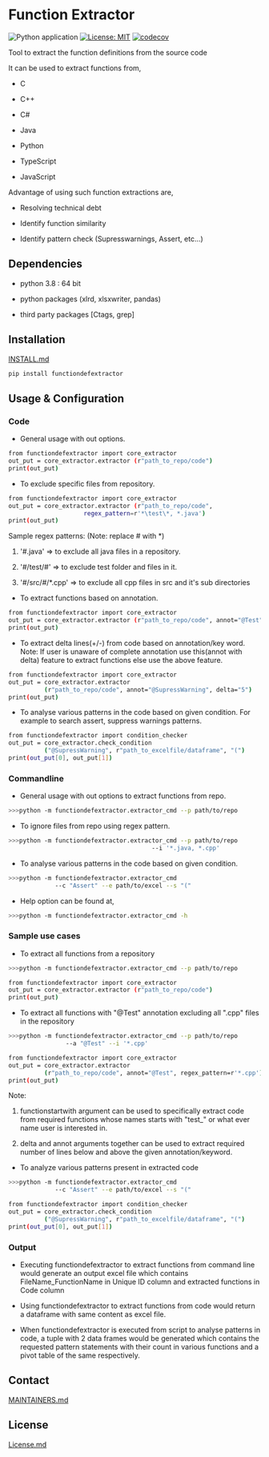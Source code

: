# Function Extractor

![Python application](https://github.com/philips-software/functiondefextractor/workflows/Python%20application/badge.svg)
[![License: MIT](https://img.shields.io/badge/License-MIT-yellow.svg)](https://opensource.org/licenses/MIT)
[![codecov](https://codecov.io/gh/philips-software/functiondefextractor/branch/master/graph/badge.svg)](https://codecov.io/gh/philips-software/functiondefextractor)

Tool to extract the function definitions from the source code

It can be used to extract functions from,

- C  

- C++

- C#  

- Java  

- Python

- TypeScript

- JavaScript

Advantage of using such function extractions are,

- Resolving technical debt  

- Identify function similarity  

- Identify pattern check (Supresswarnings, Assert, etc...)
  
## Dependencies

- python 3.8 : 64 bit  

- python packages (xlrd, xlsxwriter, pandas)  

- third party packages [Ctags, grep]

## Installation
  
[INSTALL.md](INSTALL.md)

```sh
pip install functiondefextractor
```

## Usage & Configuration

### Code

- General usage with out options.

```sh
from functiondefextractor import core_extractor
out_put = core_extractor.extractor (r"path_to_repo/code")
print(out_put)
```

- To exclude specific files from repository.

```sh
from functiondefextractor import core_extractor
out_put = core_extractor.extractor (r"path_to_repo/code",
                     regex_pattern=r'*\test\*, *.java')
print(out_put)
```

Sample regex patterns: (Note: replace # with *)

1. '#.java' =>  to exclude all java files in a repository.

2. '#/test/#' => to exclude test folder and files in it.

3. '#/src/#/*.cpp' => to exclude all cpp files in src and
    it's sub directories
  
- To extract functions based on annotation.

```sh
from functiondefextractor import core_extractor
out_put = core_extractor.extractor (r"path_to_repo/code", annot="@Test")
print(out_put)
```

- To extract delta lines(+/-) from code based on annotation/key word.
Note: If user is unaware of complete annotation use this(annot with delta)
feature to extract functions else use the above feature.

```sh
from functiondefextractor import core_extractor
out_put = core_extractor.extractor
          (r"path_to_repo/code", annot="@SupressWarning", delta="5")
print(out_put)
```

- To analyse various patterns in the code based on given condition.
For example to search assert, suppress warnings patterns.

```sh
from functiondefextractor import condition_checker
out_put = core_extractor.check_condition
          ("@SupressWarning", r"path_to_excelfile/dataframe", "(")
print(out_put[0], out_put[1])
```

### Commandline

- General usage with out options to extract functions from repo.

```sh
>>>python -m functiondefextractor.extractor_cmd --p path/to/repo
```

- To ignore files from repo using regex pattern.

```sh
>>>python -m functiondefextractor.extractor_cmd --p path/to/repo
                                        --i '*.java, *.cpp'
```

- To analyse various patterns in the code based on given condition.

```sh
>>>python -m functiondefextractor.extractor_cmd
             --c "Assert" --e path/to/excel --s "("
```

- Help option can be found at,  

```sh
>>>python -m functiondefextractor.extractor_cmd -h
```

### Sample use cases

- To extract all functions from a repository

```sh
>>>python -m functiondefextractor.extractor_cmd --p path/to/repo
```

```sh
from functiondefextractor import core_extractor
out_put = core_extractor.extractor (r"path_to_repo/code")
print(out_put)
```

- To extract all functions with "@Test" annotation
  excluding all ".cpp" files in the repository

```sh
>>>python -m functiondefextractor.extractor_cmd --p path/to/repo
                --a "@Test" --i '*.cpp'
```
  
```sh
from functiondefextractor import core_extractor
out_put = core_extractor.extractor
          (r"path_to_repo/code", annot="@Test", regex_pattern=r'*.cpp')
print(out_put)
```

Note:

1. functionstartwith argument can be used to specifically extract code
from required functions whose names starts with "test_" or what ever name
user is interested in.

2. delta and annot arguments together can be used to extract required number
of lines below and above the given annotation/keyword.

- To analyze various patterns present in extracted code

```sh
>>>python -m functiondefextractor.extractor_cmd
             --c "Assert" --e path/to/excel --s "("
```

```sh
from functiondefextractor import condition_checker
out_put = core_extractor.check_condition
          ("@SupressWarning", r"path_to_excelfile/dataframe", "(")
print(out_put[0], out_put[1])
```

### Output
  
- Executing functiondefextractor to extract functions from
 command line would generate an output excel file which contains
 FileName_FunctionName in Unique ID column and extracted functions in Code column

- Using functiondefextractor to extract functions from code would return
 a dataframe with same content as excel file.

- When functiondefextractor is executed from script to analyse patterns in code,
 a tuple with 2 data frames would be generated which contains the requested pattern
 statements with their count in various functions and a pivot table of the
 same respectively.

## Contact

[MAINTAINERS.md](MAINTAINERS.md)  

## License

[License.md](LICENSE.md)
